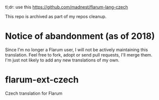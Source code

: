 tl;dr: use this https://github.com/madnest/flarum-lang-czech

This repo is archived as part of my repos cleanup.

# Notice of abandonment (as of 2018)

Since I'm no longer a Flarum user, I will not be actively maintaining this translation. Feel free to fork, adopt or send pull requests, I'll merge them. I'm just not likely to add any new translations of my own.

# flarum-ext-czech
Czech translation for Flarum

